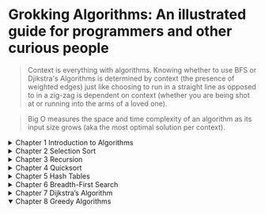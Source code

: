 # Grokking Algorithms: An illustrated guide for programmers and other curious people

>Context is everything with algorithms. Knowing whether to use BFS or Djikstra's Algorithms is determined by context (the presence of weighted edges) just like choosing to run in a straight line as opposed to in a zig-zag is dependent on context (whether you are being shot at or running into the arms of a loved one). 

>Big O measures the space and time complexity of an algorithm as its input size grows (aka the most optimal solution per context).

<details>
<summary>Chapter 1 Introduction to Algorithms</summary>

If you had to search through a sorted input (or lookup a word in a dictionary) there are a couple techniques you could employ. You could certainly:
- start from the first word in the book and skim through till you find your desired word. Now this is great if you have to lookup "aardvark" or some other "A" word but imagine if you have to lookup a word that starts with "Z" this technique would be very slow `0(n)`
- a more optimal solution would be to adopt Binary Search -- start from the middle of the dictionary and keep splitting halves as you move left or right till you find your word. This technique requires you to scan through fewer words and still arrive at the desired word. This approach is much faster `0(logn)`

> Binary search does not work with unsorted inputs. So if you had to find the 49 from this lot [1, 47, 2, 49, 3, 51, 4] you'd have to adopt some other technique. See where and how it shines though, [1, 2, 3, 4, 47, 49, 51] we could go directly to the middle of the set (4) and we ask ourselves "is the number we're looking for bigger or smaller than 4?" if it's bigger we go straight to right and repeat the process asking ourselves "is this our desired out put or is this number higher or lower?". In this case we acc only need to look at two numbers to get our output (4, 49). Compare that to the other approach where we would need to look through (1, 2, 3, 4, 47, 49)
</details>

<details>
<summary>Chapter 2 Selection Sort</summary>

> Inspired by Adit's style, I attempted a ton of sketches while reading this book. I hope I include them in this summary.

Arrays vs Linked Lists
Arrays is a Data Structure that takes up a contiguous bit of memory to store same type data. Because of their fixed nature deleting and adding to an Array is somewhat expensive `0(n)` as all of that data has to be copied and put in another array that can fit it all. However, reading data from an array happens in constant time `0(1)` as we can make some computations and determine the exact address where this info is in memory. ***Most PLs implement Arrays Dynamically now sha***

Linked Lists can have data scattered all around memory but each node has to have a pointer to where the next bit of data is store in memory. Because of it's loose nature deletions and additions can happen in `0(1)` time as you really just need to modify the pointers. Reading data or searching through a Linked list on the other hand can take some time `0(n)` as you have to physically go though every node in the list.

> Both Data structures allow you to store multiple elements

Selection Sort
If we had to sort items in a shopping list by their attached prices how would we do it? We'd probably need to go through the list pick the most expensive item and take note of it for our new list and keep doing this till we've touched every item from the original list. This technique is commonly known as selection sort, it has a big 0 notation of `0(n^2)` and can get very slow as our input size grows.

</details>

<details>
<summary>Chapter 3 Recursion</summary>

What happens when you're hungry? You look for food you want to eat and you keep looking till you've satisfied that hunger. Recursive algorithms work the exact same way. Recursive functions have a base case and a recursive case that keeps executing until the base case is met. Because of this nature the time complexity of these algorithms is `0(n)` because the function is called recursively n times before reaching a terminating base case, See example.
```python
def countdown(i):
    print(i)
    # this is our base case
    if i <= 0:
        return
    # this is our recursive case 
    else:
        countdown(i-1)
```

>Identifying a good base case is key for DSA problems. Always try to break problems down into the smallest, clearest unit.

Understanding how the OS call stacks work is also key to understanding recursion. All function calls go into the call stack and wont compute until the base case is met. The state of partially complete calls are saved.

>A stack will typically have two methods pop(removes items from top of stack) and push(adds items to the stack). 

TODO: 
- [ ] what is tail recursion?
- [X] learn how OS implement call stacks
</details>

<details>
<summary>Chapter 4 Quicksort</summary>

Quicksort is an in-place D&C algorithm meaning you have to break your problem into its smallest unit and solve that tiny unit. For Quicksort, you pick a pivot and compare each successive element against that pivot if it's bigger move it to the right sublist, else move it to the left sublist and then combine everything. It runs at about `0(logn)` on average but can reach `0(n^2)` at the worst case -- when your input is already sorted. [Here's an ELI5 explanation](https://www.reddit.com/r/explainlikeimfive/comments/lb7w1/comment/c2r9isp/?utm_source=share&utm_medium=web2x&context=3)

>It is much faster than selection sort

>Try to always explain your LC solutions in inductive proofs. build from bottom up.

Big 0 of common algorithms in comparison

| Algorithm      | Big 0 notation |
| :---        |    ----:   |
| Binary Search  | `0(logn)` |
| Simple Search | `0(n)` |
|Quick Sort|`0(nlogn)`|
|Merge Sort|`0(nlogn)`|
|Selection Sort|`0(n^2)`|
|Travelling Salesman|`0(n!)`|

#### Merge Sort vs. Quicksort
- Quick sort has a smaller **constant than Merge sort.
- Hits average case way more often
- Is faster in practice

>when you say 0(n) there's usually a hidden constant beside the n that usually does not matter but is really prevalent when comparing Merge Sort and Quick Sort.

TODO:
- [ ] implement the travelling salesman algo in Go with concurrency

</details>

<details>
<summary>Chapter 5 Hash Tables</summary>

>hashmaps, dictionaries, associative arrays are all other names for this.

Hashmaps are a k-v data store that use hash functions to find an appropriate index in an array to store data. Hashmaps allow for quick lookups.

>They combine best and worst parts of arrays and linked lists.

Hash functions map strings to numbers. They must be:
- must be consistent. if I want to hash `"Dibri's favourite Phrase"` the hash function must always return the same number
- is aware of the array size
- maps different strings to different indexes

|Function|Hash Tables|Hash Tables (Worst Case)|Arrays|Linked Lists|
|:---| :---:|:---: |:---: |---:|
|Search | `0(1)`|`0(n)`|`0(1)`|`0(n)`|
|Insert |`0(1)`|`0(n)`|`0(n)`|`0(1)`|
|Delete |`0(1)`|`0(n)`|`0(n)`|`0(1)`|

Collisions can happen, i.e different strings can get mapped to the same index and to fix this we can extend that array index point to an alt node (intro. a frankenstein array-linked list). Other things that can help prevent collisions are a low `load factor` and a good hash function (that distributes values in the array evenly).

>load factors help to resizing as the array grows, they calculate how much space is left in the array by comparing number of items in the array with number of slots available. You should be aiming for a number under 0.7.

#### Applications of Hash Tables
- Lookups (DNS Resolution, Phone Books)
- Caches
- Prevent Duplicates
</details>

<details>
<summary>Chapter 6 Breadth-First Search</summary>

BFS is great for finding the shortest paths between two things. It is considered an `0(V+E)` operation. 
<!-- if you dey try reach the court at BCON, there are a bunch of routes you can take but applying BFS will return the route with the few paths or checkpoints. -->

BFS can help:
- find the shortest path from node A to node B
- Discover whether a path exists between A & B, i.e searching for someone in your friend group who has a ball

To tackle the friend example you would start by listing all your immediate friends with balls (`Difu, Kosi, Dagogo`) and once you ask someone if they have it then `fin` else get all their friends who may have balls and add them to your list and repeat the process till you've got a ball. This is how BFS works.

> tl;dr - queues help the algorithm remember what node to search next.

Queues are a FIFO (First In, First Out) Data structure used to implement BFS. Because of how queues work, they are the perfect data structure to use when we do not care about revisiting nodes, they can be used to avoid recursion. The queue keeps track of the locations remaining to be searched as opposed to needing a potentially large amount of processor stack space for a recursive solution.

> When working with BFS problems consider modelling your problem in form of a graph before applying the PFS. 

A graph is a data type used to model a set of connections. It is made up by a bunch of Nodes connected by Edges (or arcs). Graphs can be directed or indirected. indirected graphs just means the relationship between nodes goes both ways.

A tree is a graph where no edges point back. It flows in one direction from the root node.

</details>

<details>
<summary>Chapter 7 Dijkstra’s Algorithm</summary>

BFS is great for finding the path with fewer segments (or edges) but once these edges get weighted, it's a different ball game. BFS won't account for the weights. 

> A graph with weights is called a weighted graph. A graph without weights is called an unweighted graph.

Dijkstra's algorithm is a more appropriate when looking for the most optimal path, it takes note of the weights to perform an `0(ElogV)` operation. Dijkstra's algo, however, only works with DAGs (directed acyclic graphs). 

Also, once a problem involves -ve weights or some logic that will result in -ve weights Dijkstra's algo will not work. A more appropriate algo would be Bellman Ford Algorithm which works with negative weights and runs at `0(V*E)`.

> Because Dijkstra's goal is to find the optimal path (not just any path), it, by definition, cannot work with negative weights, since it cannot find the optimal path.
</details>

<details open>
<summary>Chapter 8 Greedy Algorithms</summary>
</details>